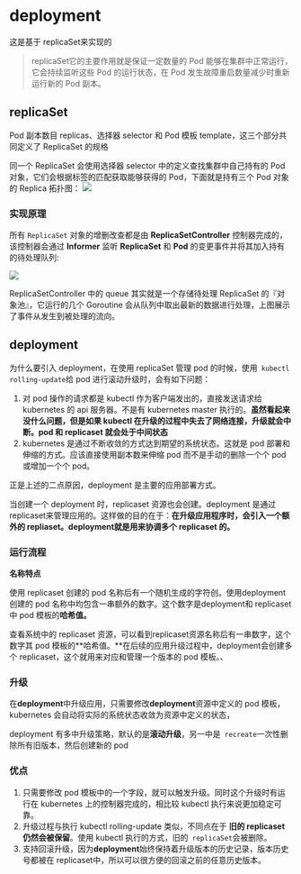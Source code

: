 # deployment
这是基于 replicaSet来实现的
> replicaSet它的主要作用就是保证一定数量的 Pod 能够在集群中正常运行，它会持续监听这些 Pod 的运行状态，在 Pod 发生故障重启数量减少时重新运行新的 Pod 副本。


## replicaSet 
 Pod 副本数目 replicas、选择器 selector 和 Pod 模板 template，这三个部分共同定义了 ReplicaSet 的规格
 
 同一个 ReplicaSet 会使用选择器 selector 中的定义查找集群中自己持有的 Pod 对象，它们会根据标签的匹配获取能够获得的 Pod，下面就是持有三个 Pod 对象的 Replica 拓扑图：
 ![](http://ww2.sinaimg.cn/large/006tNc79ly1g65c1npx4vj30j809yaag.jpg)
 
### 实现原理
 
 所有 `ReplicaSet` 对象的增删改查都是由 **ReplicaSetController** 控制器完成的，该控制器会通过 **Informer** 监听 **ReplicaSet** 和 **Pod** 的变更事件并将其加入持有的待处理队列:
 
 ![](http://ww2.sinaimg.cn/large/006tNc79ly1g65c2nje8mj30s60q0mzb.jpg)
 
 ReplicaSetController 中的 queue 其实就是一个存储待处理 ReplicaSet 的『对象池』，它运行的几个 Goroutine 会从队列中取出最新的数据进行处理，上图展示了事件从发生到被处理的流向。
 
 
## deployment

为什么要引入 deployment，在使用 replicaSet 管理 pod 的时候，使用` kubectl rolling-update`给 pod 进行滚动升级时，会有如下问题：
1. 对 pod 操作的请求都是 kubectl 作为客户端发出的，直接发送请求给 kubernetes 的 api 服务器。不是有 kubernetes master 执行的。**虽然看起来没什么问题，但是如果 kubectl 在升级的过程中失去了网络连接，升级就会中断。pod 和 replicaset 就会处于中间状态**
2. kubernetes 是通过不断收敛的方式达到期望的系统状态。这就是 pod 部署和伸缩的方式。应该直接使用副本数来伸缩 pod 而不是手动的删除一个个 pod 或增加一个个 pod。

正是上述的二点原因，deployment 是主要的应用部署方式。

当创建一个 deployment 时，replicaset 资源也会创建。deployment 是通过replicaset来管理应用的。这样做的目的在于：**在升级应用程序时，会引入一个额外的 repliaset。deployment就是用来协调多个 replicaset 的。**

### 运行流程

**名称特点**

使用 replicaset 创建的 pod 名称后有一个随机生成的字符创。使用deployment创建的 pod 名称中均包含一串额外的数字。这个数字是deployment和 replicaset 中 pod 模板的**哈希值。**

查看系统中的 replicaset 资源，可以看到replicaset资源名称后有一串数字，这个数字其 pod 模板的**哈希值。**在后续的应用升级过程中，deployment会创建多个 replicaset，这个就用来对应和管理一个版本的 pod 模板。、


### 升级

在**deployment**中升级应用，只需要修改**deployment**资源中定义的 pod 模板，kubernetes 会自动将实际的系统状态收敛为资源中定义的状态，

deployment 有多中升级策略，默认的是**滚动升级**，另一中是` recreate`一次性删除所有旧版本，然后创建新的 pod


### 优点
1. 只需要修改 pod 模板中的一个字段，就可以触发升级。同时这个升级时有运行在 kubernetes 上的控制器完成的，相比较 kubectl 执行来说更加稳定可靠。
2. 升级过程与执行 kubectl rolling-update 类似，不同点在于 **旧的 replicaset 仍然会被保留**。使用 kubectl 执行的方式，旧的` replicaSet`会被删除。
3. 支持回滚升级，因为**deployment**始终保持着升级版本的历史记录，版本历史号都被在 replicaset中，所以可以很方便的回滚之前的任意历史版本。